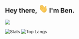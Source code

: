 ## Hey there, <img src="https://raw.githubusercontent.com/ABSphreak/ABSphreak/master/gifs/Hi.gif" width="30px"> I'm Ben.

<img src="https://files.readme.io/8c11911-senior-front-end-developer-openings-1.gif" width="520" align="left">

<br />

![Stats](https://github-readme-stats.vercel.app/api?username=BenNeighbour&count_private=true&show_icons=true&bg_color=FFF&text_color=000&title_color=14274e&icon_color=394867)
![Top Langs](https://github-readme-stats.vercel.app/api/top-langs/?username=BenNeighbour&show_icons=true&bg_color=FFF&text_color=000&title_color=14274e&icon_color=394867)
